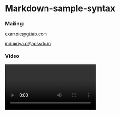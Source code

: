 # Markdown-sample-syntax


### Mailing:

[example@gitlab.com](mailto:example@gitlab.com)


[indupriya.p@apssdc.in](mailto:indupriya.p@apssdc.in)

### Video

<video controls src = "C:\Users\105 lab\Downloads\my_vodeo.mp4" type=video/mp4 >
  
<video width = "500" height = "300" controls>
  <source src = "C:\Users\105 lab\Downloads\my_video.mp4" type = "video/mp4">





### images



![Image](https://media.istockphoto.com/photos/child-hands-formig-heart-shape-picture-id951945718?k=6&m=951945718&s=612x612&w=0&h=ih-N7RytxrTfhDyvyTQCA5q5xKoJToKSYgdsJ_mHrv0=)

<img src="https://media.istockphoto.com/photos/child-hands-formig-heart-shape-picture-id951945718?k=6&m=951945718&s=612x612&w=0&h=ih-N7RytxrTfhDyvyTQCA5q5xKoJToKSYgdsJ_mHrv0=" width=50 heght=50>
